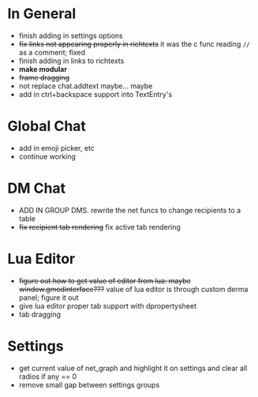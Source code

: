 # In General
* finish adding in settings options
* ~~fix links not appearing properly in richtexts~~ it was the c func reading `//` as a comment; fixed
* finish adding in links to richtexts
* **make modular**
* ~~frame dragging~~
* not replace chat.addtext maybe... maybe
* add in ctrl+backspace support into TextEntry's

# Global Chat
* add in emoji picker, etc
* continue working

# DM Chat
* ADD IN GROUP DMS. rewrite the net funcs to change recipients to a table
* ~~fix recipient tab rendering~~ fix active tab rendering

# Lua Editor
* ~~figure out how to get value of editor from lua: maybe window.gmodinterface???~~ value of lua editor is through custom derma panel; figure it out
* give lua editor proper tab support with dpropertysheet
* tab dragging

# Settings
* get current value of net_graph and highlight it on settings and clear all radios if any == 0
* remove small gap between settings groups
